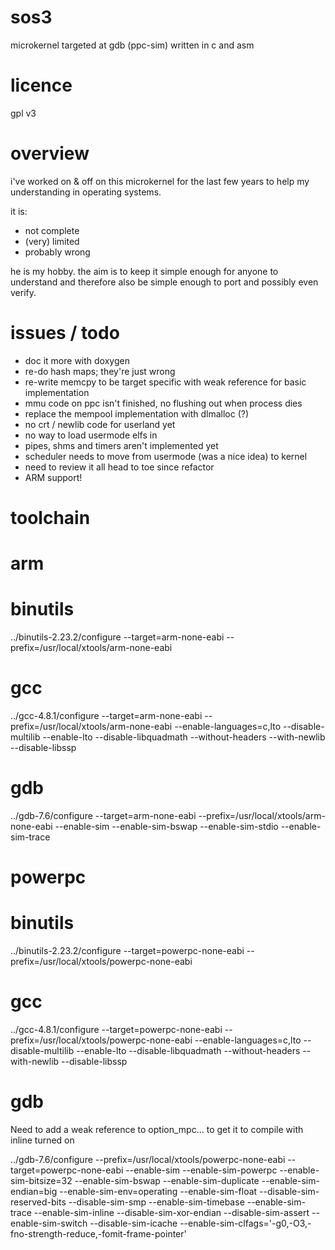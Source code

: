 sos3
====

microkernel targeted at gdb (ppc-sim) written in c and asm

licence
=======

gpl v3

overview
========

i've worked on & off on this microkernel for the last few years to help my understanding in operating systems.

it is:
* not complete
* (very) limited
* probably wrong

he is my hobby. the aim is to keep it simple enough for anyone to understand and therefore also
be simple enough to port and possibly even verify.

issues / todo
=============

* doc it more with doxygen
* re-do hash maps; they're just wrong
* re-write memcpy to be target specific with weak reference for basic implementation
* mmu code on ppc isn't finished, no flushing out when process dies
* replace the mempool implementation with dlmalloc (?)
* no crt / newlib code for userland yet
* no way to load usermode elfs in
* pipes, shms and timers aren't implemented yet
* scheduler needs to move from usermode (was a nice idea) to kernel
* need to review it all head to toe since refactor
* ARM support!

toolchain
=========

 arm
 ===
 
  binutils
  ========
  
  ../binutils-2.23.2/configure --target=arm-none-eabi --prefix=/usr/local/xtools/arm-none-eabi
  
  gcc
  ===
  
  ../gcc-4.8.1/configure --target=arm-none-eabi --prefix=/usr/local/xtools/arm-none-eabi --enable-languages=c,lto --disable-multilib --enable-lto --disable-libquadmath --without-headers --with-newlib --disable-libssp
  
  gdb
  ===
  
  ../gdb-7.6/configure --target=arm-none-eabi --prefix=/usr/local/xtools/arm-none-eabi --enable-sim --enable-sim-bswap --enable-sim-stdio --enable-sim-trace

 powerpc
 =======

  binutils
  ========

  ../binutils-2.23.2/configure --target=powerpc-none-eabi --prefix=/usr/local/xtools/powerpc-none-eabi
 
  gcc
  ===

  ../gcc-4.8.1/configure --target=powerpc-none-eabi --prefix=/usr/local/xtools/powerpc-none-eabi --enable-languages=c,lto --disable-multilib --enable-lto --disable-libquadmath --without-headers --with-newlib --disable-libssp

  gdb
  ===

  Need to add a weak reference to option_mpc... to get it to compile with inline turned on
  
  ../gdb-7.6/configure --prefix=/usr/local/xtools/powerpc-none-eabi --target=powerpc-none-eabi --enable-sim --enable-sim-powerpc --enable-sim-bitsize=32 --enable-sim-bswap --enable-sim-duplicate --enable-sim-endian=big --enable-sim-env=operating --enable-sim-float --disable-sim-reserved-bits --disable-sim-smp --enable-sim-timebase --enable-sim-trace --enable-sim-inline --disable-sim-xor-endian --disable-sim-assert --enable-sim-switch --disable-sim-icache --enable-sim-clfags='-g0,-O3,-fno-strength-reduce,-fomit-frame-pointer'


